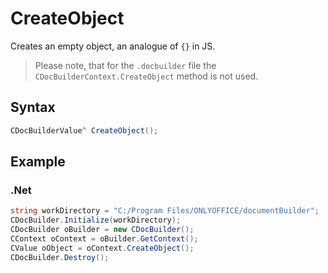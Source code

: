 # CreateObject

Creates an empty object, an analogue of `{}` in JS.

> Please note, that for the `.docbuilder` file the `CDocBuilderContext.CreateObject` method is not used.

## Syntax

```cs
CDocBuilderValue^ CreateObject();
```

## Example

### .Net

```cs
string workDirectory = "C:/Program Files/ONLYOFFICE/documentBuilder";
CDocBuilder.Initialize(workDirectory);
CDocBuilder oBuilder = new CDocBuilder();
CContext oContext = oBuilder.GetContext();
CValue oObject = oContext.CreateObject();
CDocBuilder.Destroy();
```
